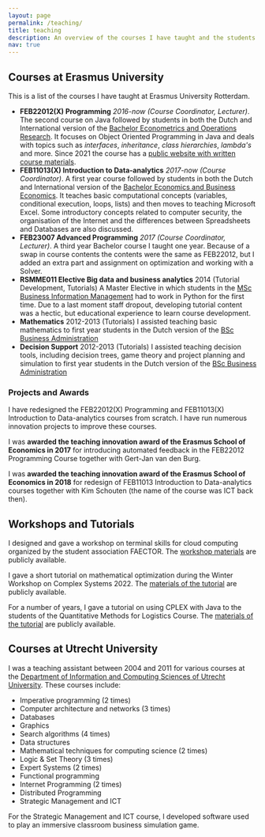 ```yaml
---
layout: page
permalink: /teaching/
title: teaching
description: An overview of the courses I have taught and the students I have supervised
nav: true
---
```


## Courses at Erasmus University

This is a list of the courses I have taught at Erasmus University Rotterdam.

* **FEB22012(X) Programming** *2016-now (Course Coordinator, Lecturer)*. The second course on Java followed by students in both the Dutch and International version of the [Bachelor Econometrics and Operations Research](https://www.eur.nl/en/ese/bachelor/international-bachelor-econometrics-and-operations-research). It focuses on Object Oriented Programming in Java and deals with topics such as *interfaces*, *inheritance*, *class hierarchies*, *lambda's* and more. Since 2021 the course has a [public website with written course materials](https://feb22012.ese.eur.nl).
* **FEB11013(X) Introduction to Data-analytics** *2017-now (Course Coordinator)*. A first year course followed by students in both the Dutch and International version of the [Bachelor Economics and Business Economics](https://www.eur.nl/en/ese/bachelor/international-bachelor-economics-and-business-economics). It teaches basic computational concepts (variables, conditional execution, loops, lists) and then moves to teaching Microsoft Excel. Some introductory concepts related to computer security, the organisation of the Internet and the differences between Spreadsheets and Databases are also discussed.
* **FEB23007 Advanced Programming** *2017 (Course Coordinator, Lecturer)*. A third year Bachelor course I taught one year. Because of a swap in course contents the contents were the same as FEB22012, but I added an extra part and assignment on optimization and working with a Solver.
* **RSMME011 Elective Big data and business analytics** 2014 (Tutorial Development, Tutorials) A Master Elective in which students in the [MSc Business Information Management](https://www.rsm.nl/education/master/msc-programmes/msc-business-information-management/) had to work in Python for the first time. Due to a last moment staff dropout, developing tutorial content was a hectic, but educational experience to learn course development.
* **Mathematics** 2012-2013 (Tutorials) I assisted teaching basic mathematics to first year students in the Dutch version of the [BSc Business Administration](https://www.rsm.nl/education/bachelor/bsc-bedrijfskunde-business-administration-ba/)
* **Decision Support** 2012-2013 (Tutorials) I assisted teaching decision tools, including decision trees, game theory and project planning and simulation to first year students in the Dutch version of the [BSc Business Administration](https://www.rsm.nl/education/bachelor/bsc-bedrijfskunde-business-administration-ba/)

### Projects and Awards

I have redesigned the FEB22012(X) Programming and FEB11013(X) Introduction to Data-analytics courses from scratch. I have run numerous innovation projects to improve these courses.

I was **awarded the teaching innovation award of the Erasmus School of Economics in 2017** for introducing automated feedback in the FEB22012 Programming Course together with Gert-Jan van den Burg.

I was **awarded the teaching innovation award of the Erasmus School of Economics in 2018** for redesign of FEB11013 Introduction to Data-analytics courses together with Kim Schouten (the name of the course was ICT back then).

## Workshops and Tutorials

I designed and gave a workshop on terminal skills for cloud computing organized by the student association FAECTOR. The [workshop materials](https://pcbouman-eur.github.io/workshop-getting-started-cloud/) are publicly available.

I gave a short tutorial on mathematical optimization during the Winter Workshop on Complex Systems 2022. The [materials of the tutorial](https://github.com/pcbouman-eur/wwcs2022-mathprog-tutorial) are publicly available.

For a number of years, I gave a tutorial on using CPLEX with Java to the students of the Quantitative Methods for Logistics Course. The [materials of the tutorial](https://pcbouman-eur.github.io/JavaCplexExample/) are publicly available.

## Courses at Utrecht University

I was a teaching assistant between 2004 and 2011 for various courses at the [Department of Information and Computing Sciences of Utrecht University](https://www.uu.nl/en/organisation/department-of-information-and-computing-sciences).
These courses include:

* Imperative programming (2 times)
* Computer architecture and networks (3 times)
* Databases
* Graphics
* Search algorithms (4 times)
* Data structures
* Mathematical techniques for computing science (2 times)
* Logic & Set Theory (3 times)
* Expert Systems (2 times)
* Functional programming
* Internet Programming (2 times)
* Distributed Programming
* Strategic Management and ICT

For the Strategic Management and ICT course, I developed software used to play an immersive classroom business simulation game.

